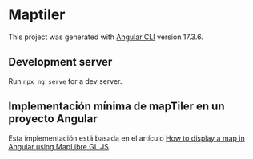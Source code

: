 # Maptiler

This project was generated with [Angular CLI](https://github.com/angular/angular-cli) version 17.3.6.

## Development server

Run `npx ng serve` for a dev server.

## Implementación mínima de mapTiler en un proyecto Angular

Esta implementación está basada en el artículo [How to display a map in Angular using MapLibre GL JS](https://docs.maptiler.com/angular/maplibre-gl-js/how-to-use-maplibre-gl-js/).

